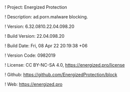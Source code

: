 ! Project: Energized Protection

! Description: ad.porn.malware blocking.

! Version: 6.32.0810.22.04.098.20

! Build Version: 22.04.098.20

! Build Date: Fri, 08 Apr 22 20:19:38 +06

! Version Code: 0982019

! License: CC BY-NC-SA 4.0, https://energized.pro/license

! Github: https://github.com/EnergizedProtection/block

! Web: https://energized.pro
